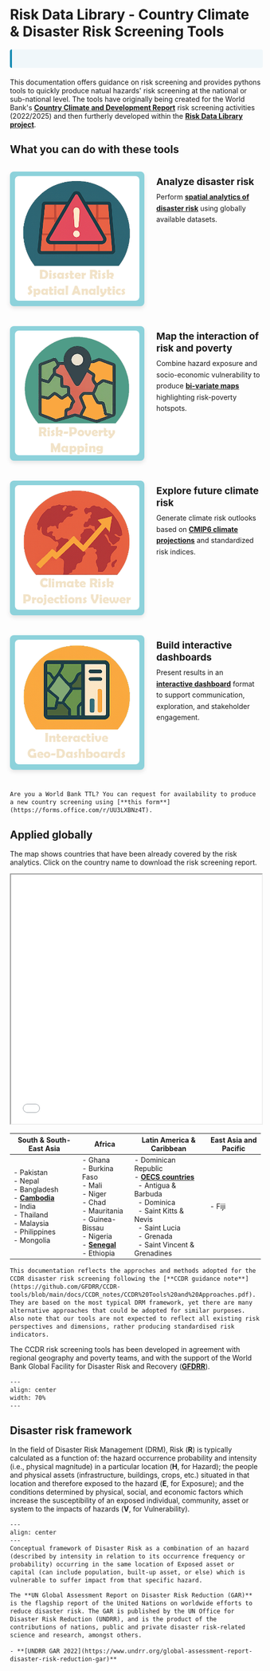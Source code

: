 # Risk Data Library - Country Climate & Disaster Risk Screening Tools

<div class="news-container">
    <div class="news-ticker">
        <span class="news-item"><strong>UPDATE:</strong> Climate Indices Tool released for CMIP6 indicators! </span>
        <span class="news-item"><strong>UPDATE:</strong> STORM v4 tropical cyclone global model analysis notebook</span>
        <span class="news-item"><strong>ANNOUNCEMENT:</strong> New CCDR dashboard released for interactive exploration of risk </span>
    </div>
</div>

<style>
    .news-container {
        width: 100%;
        background-color: #f0f7fa;
        overflow: hidden;
        margin: 10px 0 20px 0;
        border-radius: 4px;
        border-left: 4px solid #118AB2;
    }
    .news-ticker {
        white-space: nowrap;
        padding: 10px 0;
        animation: ticker 30s linear infinite;
        color: #333;
        font-size: 14px;
    }
    @keyframes ticker {
        0% { transform: translateX(100%); }
        100% { transform: translateX(-100%); }
    }
    .news-item {
        display: inline-block;
        padding: 0 30px;
    }
    .news-item strong {
        color: #118AB2;
        font-weight: bold;
    }
    /* Pause animation on hover */
    .news-container:hover .news-ticker {
        animation-play-state: paused;
    }
</style>

This documentation offers guidance on risk screening and provides pythons tools to quickly produce natual hazards' risk screening at the national or sub-national level. The tools have originally being created for the World Bank's [**Country Climate and Development Report**](https://www.worldbank.org/en/publication/country-climate-development-reports) risk screening activities (2022/2025) and then furtherly developed within the [**Risk Data Library project**](docs/rdl.md).

## What you can do with these tools

<style>
.tools-grid {
  margin: 2rem 0;
}
.tool-item {
  display: flex;
  align-items: flex-start;
  margin-bottom: 2.5rem;
  gap: 1.5rem;
}
.tool-image {
  width: 250px;
  height: 250px;
  flex-shrink: 0;
  background-color: #8DD2DB;
  border-radius: 8px;
  box-shadow: 0 4px 8px rgba(0,0,0,0.1);
  transition: background-color 0.3s ease;
  display: flex;
  align-items: center;
  justify-content: center;
  padding: 10px;
}
.tool-image:hover {
  background-color: #fe5f86;
}
.tool-image img {
  width: 100%;
  height: 100%;
  object-fit: cover;
  border-radius: 8px;
}
.tool-content {
  flex: 1;
  padding-top: 0.5rem;
}
.tool-content h3 {
  margin: 0 0 0.5rem 0;
  font-size: 1.2rem;
}
.tool-content p {
  margin: 0;
  line-height: 1.6;
}
@media (max-width: 768px) {
  .tool-item {
    flex-direction: column;
    text-align: center;
  }
  .tool-image {
    width: 200px;
    height: 200px;
    margin: 0 auto;
  }
}
</style>


<div class="tools-grid">

<div class="tool-item">
<div class="tool-image">

![Disaster Risk Analysis](docs/images/rdl-disaster-risk-logo.png)

</div>
<div class="tool-content">
<h3><strong>Analyze disaster risk</strong></h3>
<p>Perform <strong><a href="https://gfdrr.github.io/CCDR-tools/docs/intro-risk.html">spatial analytics of disaster risk</a></strong> using globally available datasets.</p>
</div>
</div>

<div class="tool-item">
<div class="tool-image">

![Risk and Poverty Mapping](docs/images/rdl-risk-poverty-logo.png)

</div>
<div class="tool-content">
<h3><strong>Map the interaction of risk and poverty</strong></h3>
<p>Combine hazard exposure and socio-economic vulnerability to produce <strong><a href="docs/risk-poverty.html">bi-variate maps</a></strong> highlighting risk-poverty hotspots.</p>
</div>
</div>

<div class="tool-item">
<div class="tool-image">

![Future Climate Risk](docs/images/rdl-climate-risk-logo.png)

</div>
<div class="tool-content">
<h3><strong>Explore future climate risk</strong></h3>
<p>Generate climate risk outlooks based on <strong><a href="docs/climate-risk.html">CMIP6 climate projections</a></strong> and standardized risk indices.</p>
</div>
</div>

<div class="tool-item">
<div class="tool-image">

![Interactive Dashboards](docs/images/rdl-dashboard-logo.png)

</div>
<div class="tool-content">
<h3><strong>Build interactive dashboards</strong></h3>
<p>Present results in an <strong><a href="docs/presentation.html#dashboard">interactive dashboard</a></strong> format to support communication, exploration, and stakeholder engagement.</p>
</div>
</div>

</div>


```{note}
Are you a World Bank TTL? You can request for availability to produce a new country screening using [**this form**](https://forms.office.com/r/UU3LXBNz4T).
```

## Applied globally
The map shows countries that have been already covered by the risk analytics. Click on the country name to download the risk screening report.

<iframe src="docs/maps/CCDR_map.html" height="500" width="100%"></iframe>

<!-- Table of CCDR Countries -->
| South & South-East Asia | Africa | Latin America & Caribbean | East Asia and Pacific |
|-------------------------|--------------------------------|------------------------|----------------------------|
| - Pakistan<br>- Nepal<br>- Bangladesh<br>- [**Cambodia**](https://github.com/GFDRR/CCDR-tools/blob/dev_push/reports/KHM_RSK.pdf)<br>- India<br>- Thailand<br>- Malaysia<br>- Philippines<br>- Mongolia | - Ghana<br>- Burkina Faso<br>- Mali<br>- Niger<br>- Chad<br>- Mauritania<br>- Guinea-Bissau<br>- Nigeria<br>- [**Senegal**](https://github.com/GFDRR/CCDR-tools/blob/dev_push/reports/SEN_RSK.pdf)<br>- Ethiopia | - Dominican Republic<br>- [**OECS countries**](https://github.com/GFDRR/CCDR-tools/blob/dev_push/reports/OECS_RSK.pdf)<br>&nbsp;&nbsp;- Antigua & Barbuda<br>&nbsp;&nbsp;- Dominica<br>&nbsp;&nbsp;- Saint Kitts & Nevis<br>&nbsp;&nbsp;- Saint Lucia<br>&nbsp;&nbsp;- Grenada<br>&nbsp;&nbsp;- Saint Vincent & Grenadines | - Fiji |

```{note}
This documentation reflects the approches and methods adopted for the CCDR disaster risk screening following the [**CCDR guidance note**](https://github.com/GFDRR/CCDR-tools/blob/main/docs/CCDR_notes/CCDR%20Tools%20and%20Approaches.pdf). They are based on the most typical DRM framework, yet there are many alternative approaches that could be adopted for similar purposes.
Also note that our tools are not expected to reflect all existing risk perspectives and dimensions, rather producing standardised risk indicators.
```
The CCDR risk screening tools has been developed in agreement with regional geography and poverty teams, and with the support of the World Bank Global Facility for Disaster Risk and Recovery ([**GFDRR**](https://www.gfdrr.org)).

```{figure} docs/images/GFDRR_logo.png
---
align: center
width: 70%
---
```

## Disaster risk framework

In the field of Disaster Risk Management (DRM), Risk (**R**) is typically calculated as a function of: the hazard occurrence probability and intensity (i.e., physical magnitude) in a particular location (**H**, for Hazard); the people and physical assets (infrastructure, buildings, crops, etc.) situated in that location and therefore exposed to the hazard (**E**, for Exposure); and the conditions determined by physical, social, and economic factors which increase the susceptibility of an exposed individual, community, asset or system to the impacts of hazards (**V**, for Vulnerability).

```{figure} docs/images/risk_framing.png
---
align: center
---
Conceptual framework of Disaster Risk as a combination of an hazard (described by intensity in relation to its occurrence frequency or probability) occurring in the same location of Exposed asset or capital (can include population, built-up asset, or else) which is vulnerable to suffer impact from that specific hazard.
```

```{seealso}
The **UN Global Assessment Report on Disaster Risk Reduction (GAR)** is the flagship report of the United Nations on worldwide efforts to reduce disaster risk. The GAR is published by the UN Office for Disaster Risk Reduction (UNDRR), and is the product of the contributions of nations, public and private disaster risk-related science and research, amongst others.

- **[UNDRR GAR 2022](https://www.undrr.org/global-assessment-report-disaster-risk-reduction-gar)**
```
